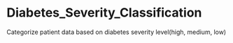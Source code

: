 # Diabetes_Severity_Classification
Categorize patient data based on diabetes severity level(high, medium, low)
